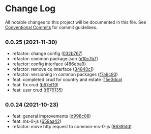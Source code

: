 # Change Log

All notable changes to this project will be documented in this file.
See [Conventional Commits](https://conventionalcommits.org) for commit guidelines.

## <small>0.0.25 (2021-11-30)</small>

* refactor: change config ([032b767](https://github.com/gmahechas/erp/commit/032b767))
* refactor: common package.json ([e10c7b7](https://github.com/gmahechas/erp/commit/e10c7b7))
* refactor: config interface ([486eba9](https://github.com/gmahechas/erp/commit/486eba9))
* refactor: remove cq interface ([34840c1](https://github.com/gmahechas/erp/commit/34840c1))
* refactor: versioning in common packages ([f7a9c93](https://github.com/gmahechas/erp/commit/f7a9c93))
* feat: completed crud for country and estate ([15e3dca](https://github.com/gmahechas/erp/commit/15e3dca))
* feat: fix crud ([b57ef19](https://github.com/gmahechas/erp/commit/b57ef19))
* feat: user crud ([f679135](https://github.com/gmahechas/erp/commit/f679135))





## <small>0.0.24 (2021-10-23)</small>

* feat: general improvements ([d998c08](https://github.com/gmahechas/erp/commit/d998c08))
* feat: ms-0-js ([659aa42](https://github.com/gmahechas/erp/commit/659aa42))
* refactor: move http request to common-ms-0-js ([86395fd](https://github.com/gmahechas/erp/commit/86395fd))
